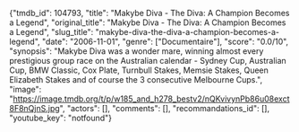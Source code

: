{"tmdb_id": 104793, "title": "Makybe Diva - The Diva: A Champion Becomes a Legend", "original_title": "Makybe Diva - The Diva: A Champion Becomes a Legend", "slug_title": "makybe-diva-the-diva-a-champion-becomes-a-legend", "date": "2006-11-01", "genre": ["Documentaire"], "score": "0.0/10", "synopsis": "Makybe Diva was a wonder mare, winning almost every prestigious group race on the Australian calendar - Sydney Cup, Australian Cup, BMW Classic, Cox Plate, Turnbull Stakes, Memsie Stakes, Queen Elizabeth Stakes and of course the 3 consecutive Melbourne Cups.", "image": "https://image.tmdb.org/t/p/w185_and_h278_bestv2/nQKvivynPb86u08exct8F8nQjnS.jpg", "actors": [], "comments": [], "recommandations_id": [], "youtube_key": "notfound"}